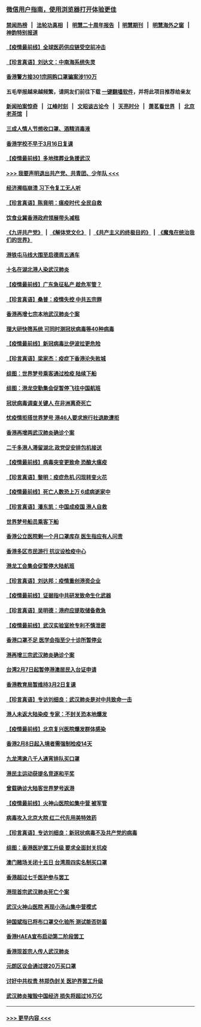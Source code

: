 ### [微信用户指南，使用浏览器打开体验更佳](https://github.com/gfw-breaker/banned-news1/blob/master/indexes/wechat-guide.md?t=0)
#### [禁闻热榜](热点新闻.md?t=0)  &nbsp;&nbsp;|&nbsp;&nbsp; [法轮功真相](https://github.com/gfw-breaker/truth/blob/master/README.md?t=0) &nbsp;&nbsp;|&nbsp;&nbsp; [明慧二十周年报告](https://github.com/gfw-breaker/mh-reports/blob/master/README.md?t=0) &nbsp;&nbsp;|&nbsp;&nbsp;[明慧期刊](https://github.com/gfw-breaker/mh-qikan) &nbsp;&nbsp;|&nbsp;&nbsp; [明慧海外之窗](https://github.com/gfw-breaker/mh-news/blob/master/README.md?t=0) &nbsp;&nbsp;|&nbsp;&nbsp; [神韵特别报道](https://github.com/gfw-breaker/mh-news/blob/master/shenyun.md?t=0)
#### [【疫情最前线】全球医药供应链受空前冲击](../pages/nsc415/n11869614.md?t=02160422) 
#### [【珍言真语】刘达文：中南海系统失灵](../pages/nsc415/n11869465.md?t=02160422) 
#### [香港警方接301宗网购口罩骗案涉110万](../pages/nsc415/n11867572.md?t=02160422) 
#### 五毛举报越来越频繁，请网友们前往下载 [一键翻墙软件](https://github.com/gfw-breaker/ssr-accounts)，并将此项目推荐给亲友
#### [新闻拍案惊奇](https://github.com/gfw-breaker/banned-news1/blob/master/pages/link4.md) &nbsp;&nbsp;|&nbsp;&nbsp; [江峰时刻](https://github.com/gfw-breaker/banned-news1/blob/master/pages/link4.md) &nbsp;&nbsp;|&nbsp;&nbsp; [文昭谈古论今](https://github.com/gfw-breaker/banned-news1/blob/master/pages/link4.md) &nbsp;&nbsp;|&nbsp;&nbsp; [天亮时分](https://github.com/gfw-breaker/banned-news1/blob/master/pages/link4.md) &nbsp;&nbsp;|&nbsp;&nbsp; [萧茗看世界](https://github.com/gfw-breaker/banned-news1/blob/master/pages/link4.md) &nbsp;&nbsp;|&nbsp;&nbsp; [北京老茶馆](https://github.com/gfw-breaker/banned-news1/blob/master/pages/link4.md) &nbsp;&nbsp;|&nbsp;&nbsp; 
#### [三成人情人节想收口罩、酒精消毒液](../pages/nsc415/n11867523.md?t=02160422) 
#### [香港学校不早于3月16日复课](../pages/nsc415/n11867498.md?t=02160422) 
#### [【疫情最前线】多地殡葬业急援武汉](../pages/nsc415/n11866914.md?t=02160422) 
#### [>>> 我要声明退出共产党、共青团、少年队 <<<](https://github.com/begood0513/goodnews/blob/master/quit/letter.md) 
#### [经济濒临崩溃 习下令复工无人听](../pages/nsc415/n11867269.md?t=02160422) 
#### [【珍言真语】陈竟明：瘟疫时代 全民自救](../pages/nsc415/n11866765.md?t=02160422) 
#### [饮食业冀香港政府领展带头减租](../pages/nsc415/n11864876.md?t=02160422) 
#### [《九评共产党》](https://github.com/begood0513/9ping.md/blob/master/README.md) &nbsp;|&nbsp; [《解体党文化》](../../../../jtdwh.md/blob/master/README.md)  &nbsp;|&nbsp; [《共产主义的终极目的》](../../../../gczydzjmd.md/blob/master/README.md) &nbsp;|&nbsp; [《魔鬼在统治我们的世界》](../../../../mgztzwmdsj.md/blob/master/README.md) 
#### [港铁屯马线大围至启德周五通车](../pages/nsc415/n11864842.md?t=02160422) 
#### [十名在湖北港人染武汉肺炎](../pages/nsc415/n11864807.md?t=02160422) 
#### [【疫情最前线】广东急征私产 趁危军管？](../pages/nsc415/n11864205.md?t=02160422) 
#### [【珍言真语】桑普：疫情失控 中共五宗罪](../pages/nsc415/n11864157.md?t=02160422) 
#### [香港再增七宗本地武汉肺炎个案](../pages/nsc415/n11862405.md?t=02160422) 
#### [理大研快筛系统 可同时测冠状病毒等40种病毒](../pages/nsc415/n11862376.md?t=02160422) 
#### [【疫情最前线】新冠病毒比伊波拉更危险](../pages/nsc415/n11862199.md?t=02160422) 
#### [【珍言真语】梁家杰：疫症下香港沦失败城](../pages/nsc415/n11861588.md?t=02160422) 
#### [组图：世界梦号乘客通过检疫 陆续下船](../pages/nsc415/n11858302.md?t=02160422) 
#### [组图：港龙空勤集会促暂停飞往中国航班](../pages/nsc415/n11858190.md?t=02160422) 
#### [冠状病毒调查关键人 在非洲离奇死亡](../pages/nsc415/n11859798.md?t=02160422) 
#### [忧疫情拒搭世界梦号 港46人要求旅行社退款遭拒](../pages/nsc415/n11859849.md?t=02160422) 
#### [香港再增两武汉肺炎确诊个案](../pages/nsc415/n11859833.md?t=02160422) 
#### [二千多港人滞留湖北 政党促安排包机接送](../pages/nsc415/n11859831.md?t=02160422) 
#### [【疫情最前线】病毒突变更致命 恐酿大瘟疫](../pages/nsc415/n11859604.md?t=02160422) 
#### [【珍言真语】黎明：疫症危机 闪现转变火花](../pages/nsc415/n11859199.md?t=02160422) 
#### [【疫情最前线】死亡人数恐上万 6成病逝家中](../pages/nsc415/n11856687.md?t=02160422) 
#### [【珍言真语】潘东凯：中国成疫国 港人自救](../pages/nsc415/n11856962.md?t=02160422) 
#### [世界梦号船员乘客下船](../pages/nsc415/n11856883.md?t=02160422) 
#### [香港公立医院剩一个月口罩库存 医生指应有人问责](../pages/nsc415/n11856875.md?t=02160422) 
#### [香港多区市民游行 抗议设检疫中心](../pages/nsc415/n11856866.md?t=02160422) 
#### [港龙工会集会促暂停大陆航班](../pages/nsc415/n11856840.md?t=02160422) 
#### [【珍言真语】刘达邦：疫情重创港资企业](../pages/nsc415/n11854274.md?t=02160422) 
#### [【疫情最前线】证据指中共研发致命生化武器](../pages/nsc415/n11853087.md?t=02160422) 
#### [【珍言真语】吴明德：港府应提取储备救急](../pages/nsc415/n11852734.md?t=02160422) 
#### [【疫情最前线】武汉实验室抢专利不慎泄密](../pages/nsc415/n11850310.md?t=02160422) 
#### [香港口罩不足 医学会指至少十诊所暂停业](../pages/nsc415/n11850301.md?t=02160422) 
#### [港再增三宗武汉肺炎确诊个案](../pages/nsc415/n11850328.md?t=02160422) 
#### [台湾2月7日起暂停港澳居民入台证申请](../pages/nsc415/n11850304.md?t=02160422) 
#### [香港教育局暂维持3月2日复课](../pages/nsc415/n11850260.md?t=02160422) 
#### [【珍言真语】专访刘细良：武汉肺炎是对中共致命一击](../pages/nsc415/n11849934.md?t=02160422) 
#### [港人未返大陆染疫 专家：不封关恐本地爆发](../pages/nsc415/n11848021.md?t=02160422) 
#### [【疫情最前线】北京复兴医院爆发群体感染](../pages/nsc415/n11847626.md?t=02160422) 
#### [香港2月8日起入境者需强制检疫14天](../pages/nsc415/n11847658.md?t=02160422) 
#### [九龙湾逾八千人通宵排队买口罩](../pages/nsc415/n11847647.md?t=02160422) 
#### [港民主运动获提名竞逐和平奖](../pages/nsc415/n11847633.md?t=02160422) 
#### [曾载确诊大陆客世界梦号返港](../pages/nsc415/n11847608.md?t=02160422) 
#### [【疫情最前线】火神山医院如集中营 被军管](../pages/nsc415/n11847524.md?t=02160422) 
#### [病毒攻入北京大院 红二代先用美特效药](../pages/nsc415/n11847427.md?t=02160422) 
#### [【珍言真语】专访刘细良：新冠状病毒不及共产党的病毒](../pages/nsc415/n11847164.md?t=02160422) 
#### [组图：香港医护罢工升级 要求全面封关抗疫](../pages/nsc415/n11844107.md?t=02160422) 
#### [澳门赌场关闭十五日 台湾周四实名制买口罩](../pages/nsc415/n11845083.md?t=02160422) 
#### [香港超过七千医护参与罢工](../pages/nsc415/n11845051.md?t=02160422) 
#### [港现首宗武汉肺炎死亡个案](../pages/nsc415/n11844998.md?t=02160422) 
#### [武汉火神山医院 再现小汤山集中营模式](../pages/nsc415/n11844763.md?t=02160422) 
#### [钟国斌指已将布口罩交化验所 测试能否防菌](../pages/nsc415/n11842783.md?t=02160422) 
#### [香港HAEA宣布启动第二阶段罢工](../pages/nsc415/n11842723.md?t=02160422) 
#### [香港现首宗人传人武汉肺炎](../pages/nsc415/n11842766.md?t=02160422) 
#### [元朗区议会通过拨20万买口罩](../pages/nsc415/n11842754.md?t=02160422) 
#### [讨好中共权贵 林郑伪封关 医护界罢工升级](../pages/nsc415/n11842359.md?t=02160422) 
#### [武汉肺炎摧毁中国经济 损失将超过16万亿](../pages/nsc415/n11839723.md?t=02160422) 

----
#### [ >>> 更早内容 <<< ](../indexes/nsc415-earlier.md)
